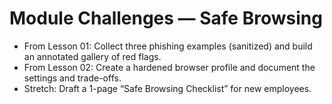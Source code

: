 # Module Challenges — Safe Browsing

- From Lesson 01: Collect three phishing examples (sanitized) and build an annotated gallery of red flags.
- From Lesson 02: Create a hardened browser profile and document the settings and trade-offs.
- Stretch: Draft a 1-page “Safe Browsing Checklist” for new employees.
